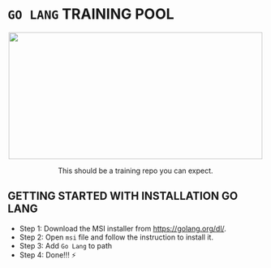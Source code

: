 # `GO LANG` TRAINING POOL

<p align = "center">
  <img src = "https://miro.medium.com/max/5000/1*tVgnMO387vFxY46jRL3nZQ.png" width = "500" height = "250"/>
</p>

<p align = "center">This should be a training repo you can expect.</p>

## GETTING STARTED WITH INSTALLATION GO LANG 
* Step 1: Download the MSI installer from https://golang.org/dl/. 
* Step 2: Open `msi` file and follow the instruction to install it. 
* Step 3: Add `Go Lang` to path
* Step 4: Done!!! :zap:


